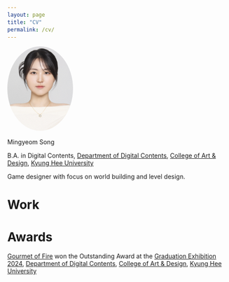 ```yaml
---
layout: page
title: "CV"
permalink: /cv/
---
```


<img src="assets/images/profile_picture_front.jpg" alt="Profile Image" width="150" style="border-radius: 50%;">

Mingyeom Song

B.A. in Digital Contents, [Department of Digital Contents](http://dc.khu.ac.kr/html/), [College of Art & Design](https://and.khu.ac.kr/and_eng/user/main/view.do), [Kyung Hee University](https://www.khu.ac.kr/eng/user/main/view.do)
<!-- TODO: Add transcripts here -->

Game designer with focus on world building and level design.

# Work

<!-- TODO: Add part-time / freelance works related to design -->

# Awards

[Gourmet of Fire](https://youtu.be/ijJ4tJ0H15I?si=wZWRrOA2Y058ihmA) won the Outstanding Award at the [Graduation Exhibition 2024](https://youtube.com/playlist?list=PLhNBuwpSPpmVYi3Tx9jfgnExjcdu6otnE&si=P7xBsaRvGDuLsGWy), [Department of Digital Contents](http://dc.khu.ac.kr/html/), [College of Art & Design](https://and.khu.ac.kr/and_eng/user/main/view.do), [Kyung Hee University](https://www.khu.ac.kr/eng/user/main/view.do)
<!-- TODO: Add award here -->